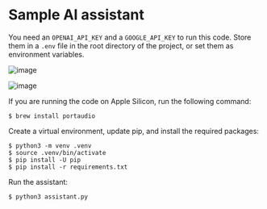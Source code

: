 # Sample AI assistant

You need an `OPENAI_API_KEY` and a `GOOGLE_API_KEY` to run this code. Store them in a `.env` file in the root directory of the project, or set them as environment variables.

![image](https://github.com/olimiemma/alloy-voice-assistant-/assets/98601170/7607aeac-2c40-4049-a021-239e2aa70748)

![image](https://github.com/olimiemma/alloy-voice-assistant-/assets/98601170/e85b4703-ff26-4505-ac40-7c01c26fd247)


If you are running the code on Apple Silicon, run the following command:

```
$ brew install portaudio
```

Create a virtual environment, update pip, and install the required packages:

```
$ python3 -m venv .venv
$ source .venv/bin/activate
$ pip install -U pip
$ pip install -r requirements.txt
```

Run the assistant:

```
$ python3 assistant.py
```
